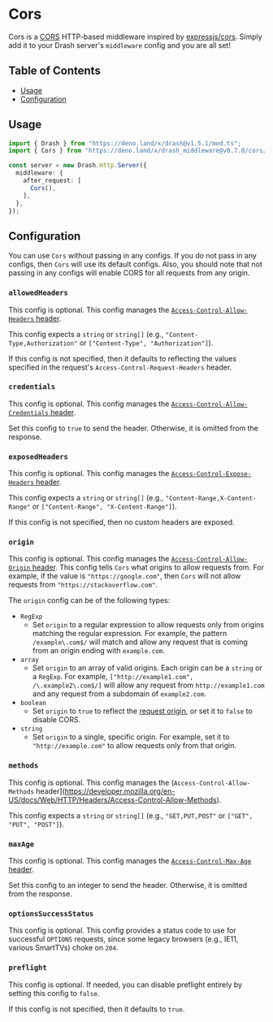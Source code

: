 # Cors

Cors is a [CORS](https://developer.mozilla.org/en-US/docs/Web/HTTP/CORS)
HTTP-based middleware inspired by
[expressjs/cors](https://expressjs.com/en/resources/middleware/cors.html).
Simply add it to your Drash server's `middleware` config and you are all set!

## Table of Contents

- [Usage](#usage)
- [Configuration](#configuration)

## Usage

```ts
import { Drash } from "https://deno.land/x/drash@v1.5.1/mod.ts";
import { Cors } from "https://deno.land/x/drash_middleware@v0.7.8/cors/mod.ts";

const server = new Drash.Http.Server({
  middleware: {
    after_request: [
      Cors(),
    ],
  },
});
```

## Configuration

You can use `Cors` without passing in any configs. If you do not pass in any
configs, then `Cors` will use its default configs. Also, you should note that
not passing in any configs will enable CORS for all requests from any origin.

### `allowedHeaders`

This config is optional. This config manages the
[`Access-Control-Allow-Headers` header](https://developer.mozilla.org/en-US/docs/Web/HTTP/Headers/Access-Control-Allow-Headers).

This config expects a `string` or `string[]` (e.g.,
`"Content-Type,Authorization"` or `["Content-Type", "Authorization"]`).

If this config is not specified, then it defaults to reflecting the values
specified in the request's `Access-Control-Request-Headers` header.

### `credentials`

This config is optional. This config manages the
[`Access-Control-Allow-Credentials`
header](https://developer.mozilla.org/en-US/docs/Web/HTTP/Headers/Access-Control-Allow-Credentials).

Set this config to `true` to send the header. Otherwise, it is omitted from the
response.

### `exposedHeaders`

This config is optional. This config manages the
[`Access-Control-Expose-Headers` header](https://developer.mozilla.org/en-US/docs/Web/HTTP/Headers/Access-Control-Expose-Headers).

This config expects a `string` or `string[]` (e.g.,
`"Content-Range,X-Content-Range"` or `["Content-Range", "X-Content-Range"]`).

If this config is not specified, then no custom headers are exposed.

### `origin`

This config is optional. This config manages the
[`Access-Control-Allow-Origin` header](https://developer.mozilla.org/en-US/docs/Web/HTTP/Headers/Access-Control-Allow-Origin).
This config tells `Cors` what origins to allow requests from. For example, if
the value is `"https://google.com"`, then `Cors` will not allow requests from
`"https://stackoverflow.com"`.

The `origin` config can be of the following types:

- `RegExp`
  - Set `origin` to a regular expression to allow requests only from origins
    matching the regular expression. For example, the pattern `/example\.com$/`
    will match and allow any request that is coming from an origin ending with
    `example.com`.
- `array`
  - Set `origin` to an array of valid origins. Each origin can be a `string` or
    a `RegExp`. For example, `["http://example1.com", /\.example2\.com$/]` will
    allow any request from `http://example1.com` and any request from a
    subdomain of `example2.com`.
- `boolean`
  - Set `origin` to `true` to reflect the
    [request origin](http://tools.ietf.org/html/draft-abarth-origin-09), or set
    it to `false` to disable CORS.
- `string`
  - Set `origin` to a single, specific origin. For example, set it to
    `"http://example.com"` to allow requests only from that origin.

### `methods`

This config is optional. This config manages the (`Access-Control-Allow-Methods`
header](https://developer.mozilla.org/en-US/docs/Web/HTTP/Headers/Access-Control-Allow-Methods).

This config expects a `string` or `string[]` (e.g., `"GET,PUT,POST"` or
`["GET", "PUT", "POST"]`).

### `maxAge`

This config is optional. This config manages the
[`Access-Control-Max-Age` header](https://developer.mozilla.org/en-US/docs/Web/HTTP/Headers/Access-Control-Max-Age).

Set this config to an integer to send the header. Otherwise, it is omitted from
the response.

### `optionsSuccessStatus`

This config is optional. This config provides a status code to use for
successful `OPTIONS` requests, since some legacy browsers (e.g., IE11, various
SmartTVs) choke on `204`.

### `preflight`

This config is optional. If needed, you can disable preflight entirely by
setting this config to `false`.

If this config is not specified, then it defaults to `true`.
